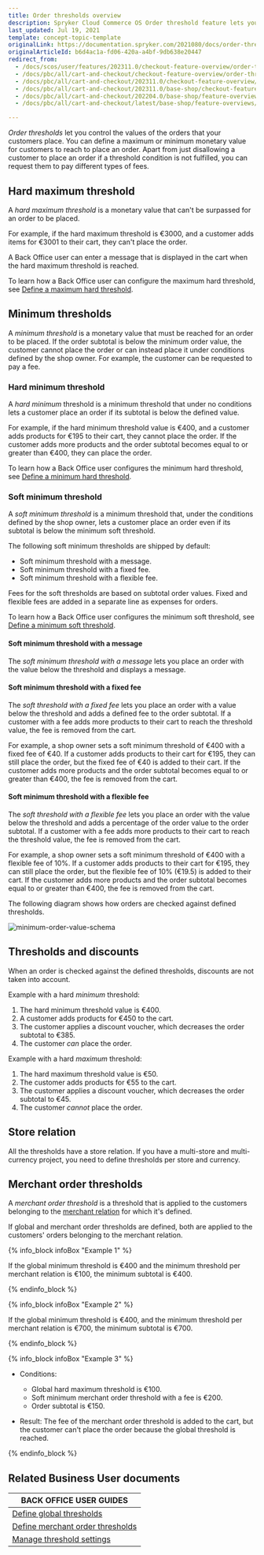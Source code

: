 ```yaml
---
title: Order thresholds overview
description: Spryker Cloud Commerce OS Order threshold feature lets you configure minimum and maximum values for the orders that your customers place.
last_updated: Jul 19, 2021
template: concept-topic-template
originalLink: https://documentation.spryker.com/2021080/docs/order-thresholds
originalArticleId: b6d4ac1a-fd06-420a-a4bf-9db638e20447
redirect_from:
  - /docs/scos/user/features/202311.0/checkout-feature-overview/order-thresholds-overview.html
  - /docs/pbc/all/cart-and-checkout/checkout-feature-overview/order-thresholds-overview.html
  - /docs/pbc/all/cart-and-checkout/202311.0/checkout-feature-overview/order-thresholds-overview.html  
  - /docs/pbc/all/cart-and-checkout/202311.0/base-shop/checkout-feature-overview/order-thresholds-overview.html
  - /docs/pbc/all/cart-and-checkout/202204.0/base-shop/feature-overviews/checkout-feature-overview/order-thresholds-overview.html
  - /docs/pbc/all/cart-and-checkout/latest/base-shop/feature-overviews/checkout-feature-overview/order-thresholds-overview.html

---
```


*Order thresholds* let you control the values of the orders that your customers place. You can define a maximum or minimum monetary value for customers to reach to place an order. Apart from just disallowing a customer to place an order if a threshold condition is not fulfilled, you can request them to pay different types of fees.


## Hard maximum threshold

A *hard maximum threshold* is a monetary value that can't be surpassed for an order to be placed.

For example, if the hard maximum threshold is €3000, and a customer adds items for €3001 to their cart, they can't place the order.

A Back Office user can enter a message that is displayed in the cart when the hard maximum threshold is reached.

To learn how a Back Office user can configure the maximum hard threshold, see [Define a maximum hard threshold](/docs/pbc/all/cart-and-checkout/{{site.version}}/base-shop/manage-in-the-back-office/define-global-thresholds.html#define-a-maximum-hard-threshold).


## Minimum thresholds

A *minimum threshold* is a monetary value that must be reached for an order to be placed. If the order subtotal is below the minimum order value, the customer cannot place the order or can instead place it under conditions defined by the shop owner. For example, the customer can be requested to pay a fee.


### Hard minimum threshold

A *hard minimum* threshold is a minimum threshold that under no conditions lets a customer place an order if its subtotal is below the defined value.

For example, if the hard minimum threshold value is €400, and a customer adds products for €195 to their cart, they cannot place the order. If the customer adds more products and the order subtotal becomes equal to or greater than €400, they can place the order.

To learn how a Back Office user configures the minimum hard threshold, see [Define a minimum hard threshold](/docs/pbc/all/cart-and-checkout/{{site.version}}/base-shop/manage-in-the-back-office/define-global-thresholds.html#define-a-minimum-hard-threshold).


### Soft minimum threshold

A *soft minimum threshold* is a minimum threshold that, under the conditions defined by the shop owner, lets a customer place an order even if its subtotal is below the minimum soft threshold.

The following soft minimum thresholds are shipped by default:

- Soft minimum threshold with a message.
- Soft minimum threshold with a fixed fee.
- Soft minimum threshold with a flexible fee.

Fees for the soft thresholds are based on subtotal order values. Fixed and flexible fees are added in a separate line as expenses for orders.

To learn how a Back Office user configures the minimum soft threshold, see [Define a minimum soft threshold](/docs/pbc/all/cart-and-checkout/{{site.version}}/base-shop/manage-in-the-back-office/define-global-thresholds.html#define-a-minimum-soft-threshold).


#### Soft minimum threshold with a message

The *soft minimum threshold with a message* lets you place an order with the value below the threshold and displays a message.


#### Soft minimum threshold with a fixed fee

The *soft threshold with a fixed fee* lets you place an order with a value below the threshold and adds a defined fee to the order subtotal. If a customer with a fee adds more products to their cart to reach the threshold value, the fee is removed from the cart.

For example, a shop owner sets a soft minimum threshold of €400 with a fixed fee of €40. If a customer adds products to their cart for €195, they can still place the order, but the fixed fee of €40 is added to their cart. If the customer adds more products and the order subtotal becomes equal to or greater than €400, the fee is removed from the cart.


#### Soft minimum threshold with a flexible fee

The *soft threshold with a flexible fee* lets you place an order with the value below the threshold and adds a percentage of the order value to the order subtotal. If a customer with a fee adds more products to their cart to reach the threshold value, the fee is removed from the cart.

For example, a shop owner sets a soft minimum threshold of €400 with a flexible fee of 10%. If a customer adds products to their cart for €195, they can still place the order, but the flexible fee of 10% (€19.5) is added to their cart. If the customer adds more products and the order subtotal becomes equal to or greater than €400, the fee is removed from the cart.


The following diagram shows how orders are checked against defined thresholds.

![minimum-order-value-schema](https://spryker.s3.eu-central-1.amazonaws.com/docs/Features/Shopping+Cart/Order+Thresholds/minimum-order-value-schema.jpg)

## Thresholds and discounts

When an order is checked against the defined thresholds, discounts are not taken into account.

Example with a hard *minimum* threshold:

1. The hard minimum threshold value is €400.
2. A customer adds products for €450 to the cart.
3. The customer applies a discount voucher, which decreases the order subtotal to €385.
4. The customer *can* place the order.

Example with a hard *maximum* threshold:

1. The hard maximum threshold value is €50.
2. The customer adds products for €55 to the cart.
3. The customer applies a discount voucher, which decreases the order subtotal to €45.
4. The customer *cannot* place the order.


## Store relation

All the thresholds have a store relation. If you have a multi-store and multi-currency project, you need to define thresholds per store and currency.


## Merchant order thresholds

A *merchant order threshold* is a threshold that is applied to the customers belonging to the [merchant relation](/docs/pbc/all/merchant-management/{{site.version}}/base-shop/merchant-b2b-contracts-and-contract-requests-feature-overview.html) for which it's defined.

If global and merchant order thresholds are defined, both are applied to the customers' orders belonging to the merchant relation.

{% info_block infoBox "Example 1" %}

If the global minimum threshold is €400 and the minimum threshold per merchant relation is €100, the minimum subtotal is €400.

{% endinfo_block %}

{% info_block infoBox "Example 2" %}

If the global minimum threshold is €400, and the minimum threshold per merchant relation is €700, the minimum subtotal is €700.

{% endinfo_block %}

{% info_block infoBox "Example 3" %}


- Conditions:
  - Global hard maximum threshold is €100.
  - Soft minimum merchant order threshold with a fee is €200.
  - Order subtotal is €150.

- Result: The fee of the merchant order threshold is added to the cart, but the customer can't place the order because the global threshold is reached.

{% endinfo_block %}

## Related Business User documents

|BACK OFFICE USER GUIDES|
|---|
| [Define global thresholds](/docs/pbc/all/cart-and-checkout/{{site.version}}/base-shop/manage-in-the-back-office/define-global-thresholds.html) |
| [Define merchant order thresholds](/docs/pbc/all/cart-and-checkout/{{page.version}}/base-shop/manage-in-the-back-office/define-merchant-order-thresholds.html) |
| [Manage threshold settings](/docs/pbc/all/cart-and-checkout/{{site.version}}/base-shop/manage-in-the-back-office/manage-threshold-settings.html) |
